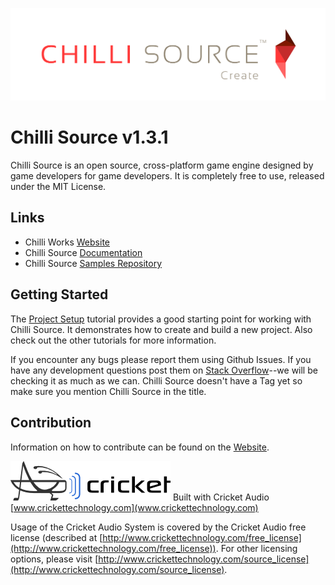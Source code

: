 ![alt link](Documents/Images/ChilliSourceLogo.png)

Chilli Source v1.3.1
====================

Chilli Source is an open source, cross-platform game engine designed by game developers for game developers. It is completely free to use, released under the MIT License.

Links
-----
* Chilli Works [Website](http://chilli-works.com/)
* Chilli Source [Documentation](http://chilli-source.chilli-works.com/docs/)
* Chilli Source [Samples Repository](https://github.com/ChilliWorks/CSSamples)

Getting Started
---------------
The [Project Setup](http://chilli-source.chilli-works.com/docs/) tutorial provides a good starting point for working with Chilli Source. It demonstrates how to create and build a new project. Also check out the other tutorials for more information.

If you encounter any bugs please report them using Github Issues. If you have any development questions post them on [Stack Overflow](http://stackoverflow.com/)--we will be checking it as much as we can. Chilli Source doesn't have a Tag yet so make sure you mention Chilli Source in the title.

Contribution
------------
Information on how to contribute can be found on the [Website](http://chilli-works.com/).


![alt link](Documents/Images/CricketLogo.png)
Built with Cricket Audio
[www.crickettechnology.com](www.crickettechnology.com)

Usage of the Cricket Audio System is covered by the Cricket Audio free license (described at [http://www.crickettechnology.com/free_license](http://www.crickettechnology.com/free_license)).
For other licensing options, please visit [http://www.crickettechnology.com/source_license](http://www.crickettechnology.com/source_license).